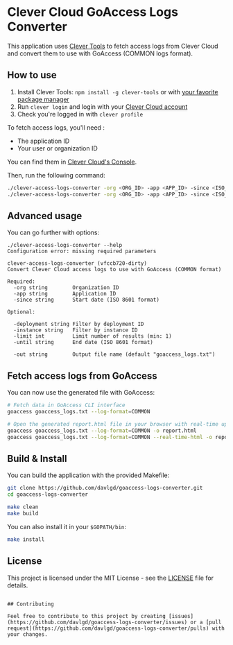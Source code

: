 # Clever Cloud GoAccess Logs Converter

This application uses [Clever Tools](https://github.com/CleverCloud/clever-tools) to fetch access logs from Clever Cloud and convert them to use with GoAccess (COMMON logs format).

## How to use

1. Install Clever Tools: `npm install -g clever-tools` or with [your favorite package manager](https://github.com/CleverCloud/clever-tools?tab=readme-ov-file#installation)
2. Run `clever login` and login with your [Clever Cloud account](https://console.clever-cloud.com/)
3. Check you're logged in with `clever profile`

To fetch access logs, you'll need :
* The application ID
* Your user or organization ID

You can find them in [Clever Cloud's Console](https://console.clever-cloud.com/).

Then, run the following command:

```bash
./clever-access-logs-converter -org <ORG_ID> -app <APP_ID> -since <ISO_8601_DATE_HOUR>
./clever-access-logs-converter -org <ORG_ID> -app <APP_ID> -since <ISO_8601_DATE_HOUR> --until <ISO_8601_DATE_HOUR>
```

## Advanced usage

You can go further with options:

```
./clever-access-logs-converter --help
Configuration error: missing required parameters

clever-access-logs-converter (vfccb720-dirty)
Convert Clever Cloud access logs to use with GoAccess (COMMON format)

Required:
  -org string        Organization ID
  -app string        Application ID
  -since string      Start date (ISO 8601 format)

Optional:

  -deployment string Filter by deployment ID
  -instance string   Filter by instance ID
  -limit int         Limit number of results (min: 1)
  -until string      End date (ISO 8601 format)

  -out string        Output file name (default "goaccess_logs.txt")
```

## Fetch access logs from GoAccess

You can now use the generated file with GoAccess:

```bash
# Fetch data in GoAccess CLI interface
goaccess goaccess_logs.txt --log-format=COMMON

# Open the generated report.html file in your browser with real-time update or not
goaccess goaccess_logs.txt --log-format=COMMON -o report.html
goaccess goaccess_logs.txt --log-format=COMMON --real-time-html -o report.html
```

## Build & Install

You can build the application with the provided Makefile:

```bash
git clone https://github.com/davlgd/goaccess-logs-converter.git
cd goaccess-logs-converter

make clean
make build
```

You can also install it in your `$GOPATH/bin`:

```bash
make install
```

## License

This project is licensed under the MIT License - see the [LICENSE](LICENSE) file for details.
```

## Contributing

Feel free to contribute to this project by creating [issues](https://github.com/davlgd/goaccess-logs-converter/issues) or a [pull request](https://github.com/davlgd/goaccess-logs-converter/pulls) with your changes.
